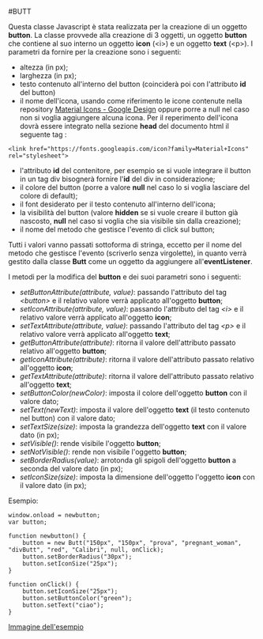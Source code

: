 #BUTT 

Questa classe Javascript è stata realizzata per la creazione di un oggetto **button**. La classe provvede alla creazione di 3 oggetti, un oggetto **button** che contiene al suo interno un oggetto **icon** (\<i\>) e un oggetto **text** (\<p\>). 
I parametri da fornire per la creazione sono i seguenti:
- altezza (in px);
- larghezza (in px);
- testo contenuto all'interno del button (coinciderà poi con l'attributo **id** del button)
- il nome dell'icona, usando come riferimento le icone contenute nella repository [Material Icons - Google Design](https://material.io/icons/) oppure porre a null nel caso non si voglia aggiungere alcuna icona. Per il reperimento dell'icona dovrà essere integrato nella sezione **head** del documento html il seguente tag :
```
<link href="https://fonts.googleapis.com/icon?family=Material+Icons" rel="stylesheet">
```
- l'attributo **id** del contenitore, per esempio se si vuole integrare il button in un tag div bisognerà fornire l'**id** del div in considerazione;
- il colore del button (porre a valore **null** nel caso lo si voglia lasciare del colore di default);
- il font desiderato per il testo contenuto all'interno dell'icona;
- la visibilità del button (valore **hidden** se si vuole creare il button già nascosto, **null** nel caso si voglia che sia visibile sin dalla creazione);
- il nome del metodo che gestisce l'evento di click sul button;

Tutti i valori vanno passati sottoforma di stringa, eccetto per il nome del metodo che gestisce l'evento (scriverlo senza virgolette), in quanto verrà gestito dalla classe **Butt** come un oggetto da aggiungere all'**eventListener**.

I metodi per la modifica del **button** e dei suoi parametri sono i seguenti:
- *setButtonAttribute(attribute, value)*: passando l'attributo del tag *\<button\>* e il relativo valore verrà applicato all'oggetto **button**;
- *setIconAttribute(attribute, value)*: passando l'attributo del tag *\<i\>* e il relativo valore verrà applicato all'oggetto **icon**;
- *setTextAttribute(attribute, value)*: passando l'attributo del tag *\<p\>* e il relativo valore verrà applicato all'oggetto **text**;
- *getButtonAttribute(attribute)*: ritorna il valore dell'attributo passato relativo all'oggetto **button**;
- *getIconAttribute(attribute)*: ritorna il valore dell'attributo passato relativo all'oggetto **icon**;
- *getTextAttribute(attribute)*: ritorna il valore dell'attributo passato relativo all'oggetto **text**;
- *setButtonColor(newColor)*: imposta il colore dell'oggetto **button** con il valore dato;
- *setText(newText)*: imposta il valore dell'oggetto **text** (il testo contenuto nel button) con il valore dato;
- *setTextSize(size)*: imposta la grandezza dell'oggetto **text** con il valore dato (in px);
- *setVisible()*: rende visibile l'oggetto **button**;
- *setNotVisible()*: rende non visibile l'oggetto **button**;
- *setBorderRadius(value)*: arrotonda gli spigoli dell'oggetto **button** a seconda del valore dato (in px);
- *setIconSize(size)*: imposta la dimensione dell'oggetto l'oggetto **icon** con il valore dato (in px);

Esempio:

```
window.onload = newbutton;
var button;

function newbutton() {
    button = new Butt("150px", "150px", "prova", "pregnant_woman", "divButt", "red", "Calibri", null, onClick);
    button.setBorderRadius("30px");
    button.setIconSize("25px");
}

function onClick() {
    button.setIconSize("25px");
	button.setButtonColor("green");
	button.setText("ciao");
}
```

[Immagine dell'esempio](http://i.imgur.com/VpRiqmq.png)

